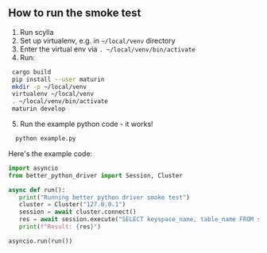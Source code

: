 ## How to run the smoke test

1. Run scylla
2. Set up virtualenv, e.g. in `~/local/venv` directory
3. Enter the virtual env via `. ~/local/venv/bin/activate`
4. Run:
 ```bash
  cargo build
  pip install --user maturin
  mkdir -p ~/local/venv
  virtualenv ~/local/venv
  . ~/local/venv/bin/activate
  maturin develop
 ```
5. Run the example python code - it works!
```bash
  python example.py
```

Here's the example code:
 ```python
import asyncio
from better_python_driver import Session, Cluster

async def run():
    print("Running better python driver smoke test")
    cluster = Cluster("127.0.0.1")
    session = await cluster.connect()
    res = await session.execute("SELECT keyspace_name, table_name FROM system_schema.tables")
    print(f"Result: {res}")

asyncio.run(run())
 ```
